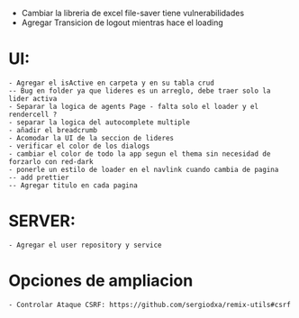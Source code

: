 

- Cambiar la libreria de excel file-saver tiene vulnerabilidades
- Agregar Transicion de logout mientras hace el loading


# UI:
    - Agregar el isActive en carpeta y en su tabla crud
    -- Bug en folder ya que lideres es un arreglo, debe traer solo la lider activa
    - Separar la logica de agents Page - falta solo el loader y el rendercell ?
    - separar la logica del autocomplete multiple
    - añadir el breadcrumb
    - Acomodar la UI de la seccion de lideres
    - verificar el color de los dialogs
    - cambiar el color de todo la app segun el thema sin necesidad de forzarlo con red-dark
    - ponerle un estilo de loader en el navlink cuando cambia de pagina
    -- add prettier
    -- Agregar titulo en cada pagina
    

# SERVER:
    - Agregar el user repository y service

# Opciones de ampliacion
    - Controlar Ataque CSRF: https://github.com/sergiodxa/remix-utils#csrf